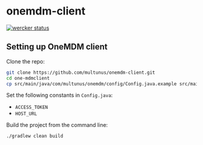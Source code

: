 # onemdm-client
[![wercker status](https://app.wercker.com/status/23dbc989b138aca8323b3c2d91fbd245/s/master "wercker status")](https://app.wercker.com/project/bykey/23dbc989b138aca8323b3c2d91fbd245)

## Setting up OneMDM client

Clone the repo:

``` bash
git clone https://github.com/multunus/onemdm-client.git
cd one-mdmclient
cp src/main/java/com/multunus/onemdm/config/Config.java.example src/main/java/com/multunus/one_mdm_client/Config.java
```

Set the following constants in `Config.java`:

* `ACCESS_TOKEN`
* `HOST_URL`

Build the project from the command line:

``` bash
./gradlew clean build
```
